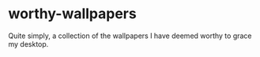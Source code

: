 # worthy-wallpapers
Quite simply, a collection of the wallpapers I have deemed worthy to grace my desktop.
